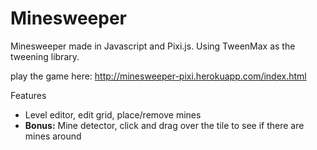 # Minesweeper

Minesweeper made in Javascript and Pixi.js. Using TweenMax as the tweening library.

play the game here: http://minesweeper-pixi.herokuapp.com/index.html



Features
* Level editor, edit grid, place/remove mines
* **Bonus:** Mine detector, click and drag over the tile to see if there are mines around

